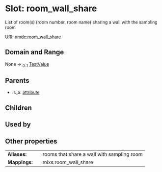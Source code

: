 
# Slot: room_wall_share


List of room(s) (room number, room name) sharing a wall with the sampling room

URI: [nmdc:room_wall_share](https://microbiomedata/meta/room_wall_share)


## Domain and Range

None &#8594;  <sub>0..1</sub> [TextValue](TextValue.md)

## Parents

 *  is_a: [attribute](attribute.md)

## Children


## Used by


## Other properties

|  |  |  |
| --- | --- | --- |
| **Aliases:** | | rooms that share a wall with sampling room |
| **Mappings:** | | mixs:room_wall_share |

